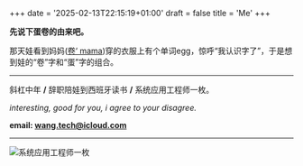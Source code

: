 +++
date =  '2025-02-13T22:15:19+01:00' 
draft = false
title = 'Me'
+++

**先说下蛋卷的由来吧。**

那天娃看到妈妈([卷‘ mama](https://life.juan-cool.com))穿的衣服上有个单词egg，惊呼“我认识字了”，于是想到娃的“卷”字和“蛋”字的组合。

---

斜杠中年 **/** 辞职陪娃到西班牙读书 **/** 系统应用工程师一枚。  

*interesting, good for you, i agree to your disagree.*

**email: wang.tech@icloud.com**
* * *
![系统应用工程师一枚](https://res.cloudinary.com/techjuan/image/upload/v1742069461/35049434-1E41-4A07-BB69-16428E11518F_2025-03-15_at_19.44.08_qqhlrz.jpg)